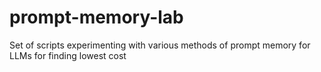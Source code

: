# prompt-memory-lab
Set of scripts experimenting with various methods of prompt memory for LLMs for finding lowest cost
